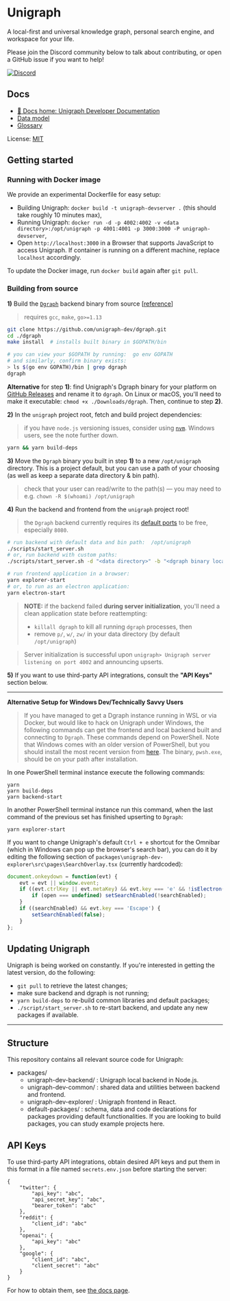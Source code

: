 # Unigraph

A local-first and universal knowledge graph, personal search engine, and workspace for your life.

Please join the Discord community below to talk about contributing, or open a GitHub issue if you want to help!

[![Discord](https://img.shields.io/discord/835194192044621885.svg?label=&logo=discord&logoColor=ffffff&color=7389D8&labelColor=6A7EC2)](https://discord.gg/vDTkKar5Vz)

## Docs

- [🧭 Docs home: Unigraph Developer Documentation](https://docs.unigraph.dev/)
- [Data model](<./docs/Data model.md>)
- [Glossary](./docs/Glossary.md)

License:
[MIT](https://github.com/unigraph-dev/unigraph-dev/blob/main/LICENSE)

## Getting started

### Running with Docker image

We provide an experimental Dockerfile for easy setup:

- Building Unigraph: `docker build -t unigraph-devserver .` (this should take roughly 10 minutes max),
- Running Unigraph: `docker run -d -p 4002:4002 -v <data directory>:/opt/unigraph -p 4001:4001 -p 3000:3000 -P unigraph-devserver`, 
- Open `http://localhost:3000` in a Browser that supports JavaScript to access Unigraph. If container is running on a different machine, replace `localhost` accordingly.

To update the Docker image, run `docker build` again after `git pull`.

### Building from source

**1)** Build the [`Dgraph`](https://github.com/unigraph-dev/dgraph) backend binary from source [[reference](https://github.com/unigraph-dev/dgraph#install-from-source)]

> requires `gcc`, `make`, `go>=1.13`

```bash
git clone https://github.com/unigraph-dev/dgraph.git
cd ./dgraph
make install  # installs built binary in $GOPATH/bin
```

```bash
# you can view your $GOPATH by running:  go env GOPATH
# and similarly, confirm binary exists:
> ls $(go env GOPATH)/bin | grep dgraph
dgraph
```

**Alternative** for step **1)**: find Unigraph's Dgraph binary for your platform on [GitHub Releases](https://github.com/unigraph-dev/dgraph/releases) and rename it to `dgraph`. On Linux or macOS, you'll need to make it executable: `chmod +x ./Downloads/dgraph`. Then, continue to step **2)**.

**2)** In the `unigraph` project root, fetch and build project dependencies:

> if you have `node.js` versioning issues, consider using [`nvm`](https://github.com/nvm-sh/nvm). Windows users, see the note further down.

```bash
yarn && yarn build-deps
```

**3)** Move the `Dgraph` binary you built in step **1)** to a new `/opt/unigraph` directory. This is a project default, but you can use a path of your choosing (as well as keep a separate data directory & bin path).

> check that your user can read/write to the path(s) — you may need to e.g. `chown -R $(whoami) /opt/unigraph`

**4)** Run the backend and frontend from the `unigraph` project root!

> the `Dgraph` backend currently requires its [default ports](https://dgraph.io/docs/deploy/ports-usage/#default-ports-used-by-different-nodes) to be free, especially `8080`.


```bash
# run backend with default data and bin path:  /opt/unigraph
./scripts/start_server.sh
# or, run backend with custom paths:
./scripts/start_server.sh -d "<data directory>" -b "<dgraph binary location>"
```


```bash
# run frontend application in a browser:
yarn explorer-start
# or, to run as an electron application:
yarn electron-start
```

> **NOTE:** if the backend failed **during server initialization**, you'll need a clean application state before reattempting:
>
>- `killall dgraph` to kill all running `dgraph` processes, then
>- remove `p/`, `w/`, `zw/` in your data directory (by default `/opt/unigraph`)

> Server initialization is successful upon `unigraph> Unigraph server listening on port 4002` and announcing upserts.


**5)** If you want to use third-party API integrations, consult the **"**API Keys**"** section below.

----
**Alternative Setup for Windows Dev/Technically Savvy Users**
> If you have managed to get a Dgraph instance running in WSL or via Docker, but would like to hack on Unigraph under Windows, the following commands can get the frontend and local backend built and connecting to `Dgraph`. These commands depend on PowerShell. Note that Windows comes with an older version of PowerShell, but you should install the most recent version from [here](https://github.com/PowerShell/PowerShell/releases). The binary, `pwsh.exe`, should be on your path after installation. 

In one PowerShell terminal instance execute the following commands:
```
yarn
yarn build-deps
yarn backend-start
```

In another PowerShell terminal instance run this command, when the last command of the previous set has finished upserting to `Dgraph`:
```
yarn explorer-start
```
If you want to change Unigraph's default `Ctrl + e` shortcut for the Omnibar (which in Windows can pop up the browser's search bar), you can do it by editing the following section of `packages\unigraph-dev-explorer\src\pages\SearchOverlay.tsx` (currently hardcoded):

```typescript
document.onkeydown = function(evt) {
    evt = evt || window.event;
    if ((evt.ctrlKey || evt.metaKey) && evt.key === 'e' && !isElectron()) {
        if (open === undefined) setSearchEnabled(!searchEnabled);
    }
    if ((searchEnabled) && evt.key === 'Escape') {
        setSearchEnabled(false);
    }
};
```

## Updating Unigraph

Unigraph is being worked on constantly. If you're interested in getting the latest version, do the following:

- `git pull` to retrieve the latest changes;
- make sure backend and dgraph is not running;
- `yarn build-deps` to re-build common libraries and default packages;
- `./script/start_server.sh` to re-start backend, and update any new packages if available.

----


## Structure

This repository contains all relevant source code for Unigraph:

- packages/
    * unigraph-dev-backend/ : Unigraph local backend in Node.js.
    * unigraph-dev-common/ : shared data and utilities between backend and frontend.
    * unigraph-dev-explorer/ : Unigraph frontend in React.
    * default-packages/ : schema, data and code declarations for packages providing default functionalities. If you are looking to build packages, you can study example projects here.

## API Keys

To use third-party API integrations, obtain desired API keys and put them in this format in a file named `secrets.env.json` before starting the server:

```
{
    "twitter": {
        "api_key": "abc",
        "api_secret_key": "abc",
        "bearer_token": "abc"
    },
    "reddit": {
        "client_id": "abc"
    },
    "openai": {
        "api_key": "abc"
    },
    "google": {
        "client_id": "abc",
        "client_secret": "abc"
    }
}
```

For how to obtain them, see [the docs page](https://docs.unigraph.dev/Unigraph+Developer+Documentation#%F0%9F%A7%AD+Getting+started).
